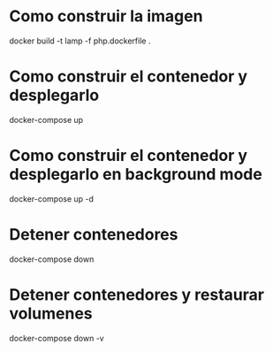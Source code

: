 # Como construir la imagen
  docker build -t lamp -f php.dockerfile .

# Como construir el contenedor y desplegarlo
  docker-compose up

# Como construir el contenedor y desplegarlo en background mode
  docker-compose up -d

# Detener contenedores
  docker-compose down

# Detener contenedores y restaurar volumenes
  docker-compose down -v

